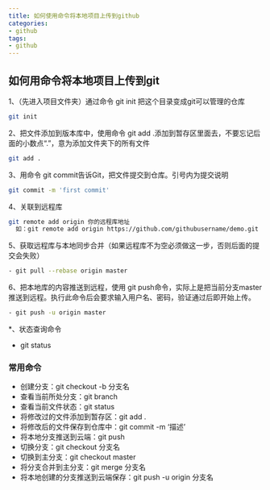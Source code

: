 ```yaml
---
title: 如何使用命令将本地项目上传到github
categories: 
- github
tags: 
- github
---
```


## 如何用命令将本地项目上传到git
 1、（先进入项目文件夹）通过命令 git init 把这个目录变成git可以管理的仓库

``` bash 
git init 
```

2、把文件添加到版本库中，使用命令 git add
.添加到暂存区里面去，不要忘记后面的小数点“.”，意为添加文件夹下的所有文件
``` bash 
git add .
```
 3、用命令 git commit告诉Git，把文件提交到仓库。引号内为提交说明
``` bash 
git commit -m 'first commit'
 ```

 4、关联到远程库
``` bash 
git remote add origin 你的远程库地址
  如：git remote add origin https://github.com/githubusername/demo.git
```
5、获取远程库与本地同步合并（如果远程库不为空必须做这一步，否则后面的提交会失败）
``` bash
- git pull --rebase origin master
```
6、把本地库的内容推送到远程，使用 git push命令，实际上是把当前分支master推送到远程。执行此命令后会要求输入用户名、密码，验证通过后即开始上传。
``` bash
- git push -u origin master
```
*、状态查询命令
- git status

### 常用命令
- 创建分支：git checkout -b 分支名
- 查看当前所处分支：git branch
- 查看当前文件状态：git status
- 将修改过的文件添加到暂存区：git add .
- 将修改后的文件保存到仓库中：git commit -m ‘描述’
- 将本地分支推送到云端：git push
- 切换分支：git checkout 分支名
- 切换到主分支：git checkout master
- 将分支合并到主分支：git merge 分支名
- 将本地创建的分支推送到云端保存：git push -u origin 分支名